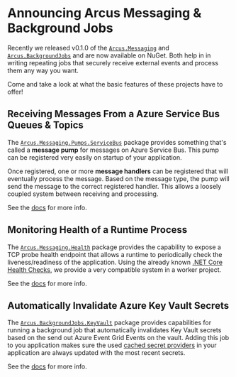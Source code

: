 # Announcing Arcus Messaging & Background Jobs

Recently we released v0.1.0 of the [`Arcus.Messaging`](https://github.com/arcus-azure/arcus.messaging/releases/tag/v0.1.0) and [`Arcus.BackgroundJobs`](https://github.com/arcus-azure/arcus.backgroundjobs/releases/tag/v0.1.0) and are now available on NuGet.
Both help in in writing repeating jobs that securely receive external events and process them any way you want.

Come and take a look at what the basic features of these projects have to offer!

## Receiving Messages From a Azure Service Bus Queues & Topics

The [`Arcus.Messaging.Pumps.ServiceBus`](https://www.nuget.org/packages/Arcus.Messaging.Pumps.ServiceBus/) package provides something that's called a **message pump** for messages on Azure Service Bus.
This pump can be registered very easily on startup of your application.

Once registered, one or more **message handlers** can be registered that will eventually process the message. 
Based on the message type, the pump will send the message to the correct registered handler.
This allows a loosely coupled system between receiving and processing.

See the [docs](https://messaging.arcus-azure.net/features/message-pumps/service-bus) for more info.

## Monitoring Health of a Runtime Process

The [`Arcus.Messaging.Health`](https://www.nuget.org/packages/Arcus.Messaging.Health/) package provides the capability to expose a TCP probe health endpoint that allows a runtime to periodically check the liveness/readiness of the application.
Using the already known [.NET Core Health Checks](https://docs.microsoft.com/en-us/aspnet/core/host-and-deploy/health-checks?view=aspnetcore-3.1), we provide a very compatible system in a worker project.

See the [docs](https://messaging.arcus-azure.net/features/tcp-health-probe) for more info.

## Automatically Invalidate Azure Key Vault Secrets

The [`Arcus.BackgroundJobs.KeyVault`](https://www.nuget.org/packages/Arcus.BackgroundJobs.KeyVault/) package provides capabilities for running a background job that automatically invalidates Key Vault secrets based on the send out Azure Event Grid Events on the vault.
Adding this job to you application makes sure the used [cached secret providers](https://security.arcus-azure.net/features/secrets/general) in your application are always updated with the most recent secrets.

See the [docs](https://background-jobs.arcus-azure.net/features/security/auto-invalidate-secrets) for more info.
